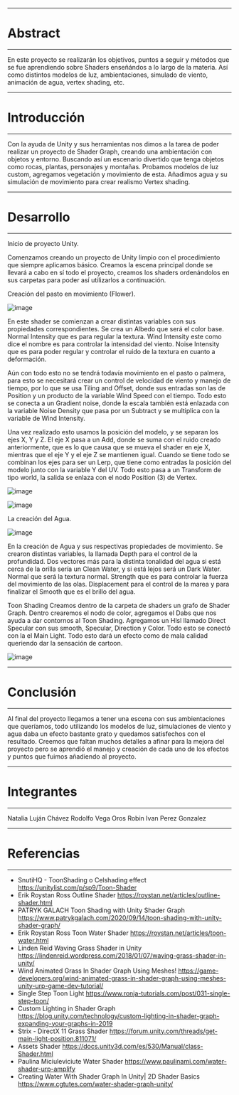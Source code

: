 ----------------------------------- 
# Abstract
 ----------------------------------- 

En este proyecto se realizarán los objetivos, puntos a seguir y métodos que se fue aprendiendo sobre Shaders enseñándos a lo largo de la materia. Así como distintos modelos de luz, ambientaciones, simulado de viento, animación de agua, vertex shading, etc. 


----------------------------------- 
# Introducción 
----------------------------------- 

Con la ayuda de Unity y sus herramientas nos dimos a la tarea de poder realizar un proyecto de Shader Graph, creando una ambientación con objetos y entorno. Buscando así un escenario divertido que tenga objetos como rocas, plantas, personajes y montañas. Probamos modelos de luz custom, agregamos vegetación y movimiento de esta. Añadimos agua y su simulación de movimiento para crear realismo Vertex shading. 

----------------------------------- 
# Desarrollo 
----------------------------------- 

Inicio de proyecto Unity. 

Comenzamos creando un proyecto de Unity limpio con el procedimiento que siempre aplicamos básico. Creamos la escena principal donde se llevará a cabo en sí todo el proyecto, creamos los shaders ordenándolos en sus carpetas para poder así utilizarlos a continuación.



Creación del pasto en movimiento (Flower). 

![image](https://user-images.githubusercontent.com/69810414/119700438-0fdba200-be08-11eb-9c20-5720abb61f48.png)

En este shader se comienzan a crear distintas variables con sus propiedades correspondientes. Se crea un Albedo que será el color base. Normal Intensity que es para regular la textura. Wind Intensity este como dice el nombre es para controlar la intensidad del viento. Noise Intensity que es para poder regular y controlar el ruido de la textura en cuanto a deformación. 
 

Aún con todo esto no se tendrá todavía movimiento en el pasto o palmera, para esto se necesitará crear un control de velocidad de viento y manejo de tiempo, por lo que se usa Tiling and Offset, donde sus entradas son las de Position y un producto de la variable Wind Speed con el tiempo. Todo esto se conecta a un Gradient noise, donde la escala también está enlazada con la variable Noise Density que pasa por un Subtract y se multiplica con la variable de Wind Intensity.

Una vez realizado esto usamos la posición del modelo, y se separan los ejes X, Y y Z. El eje X pasa a un Add, donde se suma con el ruido creado anteriormente, que es lo que causa que se mueva el shader en eje X, mientras que el eje Y y el eje Z se mantienen igual. Cuando se tiene todo se combinan los ejes para ser un Lerp, que tiene como entradas la posición del modelo junto con la variable Y del UV. Todo esto pasa a un Transform de tipo world, la salida se enlaza con el nodo Position (3) de Vertex.

 ![image](https://user-images.githubusercontent.com/69810414/119700571-3ac5f600-be08-11eb-9945-2c279edb38da.png)

![image](https://user-images.githubusercontent.com/69810414/119700687-5fba6900-be08-11eb-8e50-b5cf37aada47.png)

 

La creación del Agua. 

![image](https://user-images.githubusercontent.com/69810414/119700792-81b3eb80-be08-11eb-9bb4-95879ddda598.png)


En la creación de Agua y sus respectivas propiedades de movimiento. Se crearon distintas variables, la llamada Depth para el control de la profundidad. Dos vectores más para la distinta tonalidad del agua si está cerca de la orilla sería un Clean Water, y si está lejos será un Dark Water. Normal que será la textura normal. Strength que es para controlar la fuerza del movimiento de las olas. Displacement para el control de la marea y para finalizar el Smooth que es el brillo del agua. 

 

Toon Shading Creamos dentro de la carpeta de shaders un grafo de Shader Graph. Dentro crearemos el nodo de color, agregamos el Dabs que nos ayuda a dar contornos al Toon Shading. Agregamos un Hlsl llamado Direct Specular con sus smooth, Specular, Direction y Color. Todo esto se conectó con la el Main Light. Todo esto dará un efecto como de mala calidad queriendo dar la sensación de cartoon.


 
![image](https://user-images.githubusercontent.com/69810414/119700813-89739000-be08-11eb-9585-5d0519bbf694.png)




----------------------------------- 
# Conclusión 
----------------------------------- 

Al final del proyecto llegamos a tener una escena con sus ambientaciones que queríamos, todo utilizando los modelos de luz, simulaciones de viento y agua daba un efecto bastante grato y quedamos satisfechos con el resultado. Creemos que faltan muchos detalles a afinar para la mejora del proyecto pero se aprendió el manejo y creación de cada uno de los efectos y puntos que fuimos añadiendo al proyecto. 

 
 





----------------------------------- 
# Integrantes
 ----------------------------------- 
Natalia Luján Chávez
Rodolfo Vega Oros 
Robin Ivan Perez Gonzalez

----------------------------------- 
# Referencias
 ----------------------------------- 

- SnutiHQ - ToonShading o Celshading effect https://unitylist.com/p/sp9/Toon-Shader 
- Erik Roystan Ross Outline Shader https://roystan.net/articles/outline-shader.html 
- PATRYK GALACH Toon Shading with Unity Shader Graph https://www.patrykgalach.com/2020/09/14/toon-shading-with-unity-shader-graph/
- Erik Roystan Ross Toon Water Shader https://roystan.net/articles/toon-water.html 
- Linden Reid Waving Grass Shader in Unity https://lindenreid.wordpress.com/2018/01/07/waving-grass-shader-in-unity/ 
- Wind Animated Grass In Shader Graph Using Meshes! https://game-developers.org/wind-animated-grass-in-shader-graph-using-meshes-unity-urp-game-dev-tutorial/ 
- Single Step Toon Light https://www.ronja-tutorials.com/post/031-single-step-toon/ 
- Custom Lighting in Shader Graph https://blog.unity.com/technology/custom-lighting-in-shader-graph-expanding-your-graphs-in-2019 
- Strix - DirectX 11 Grass Shader https://forum.unity.com/threads/get-main-light-position.811071/ 
- Assets Shader https://docs.unity3d.com/es/530/Manual/class-Shader.html 
- Paulina Miciuleviciute Water Shader https://www.paulinami.com/water-shader-urp-amplify 
- Creating Water With Shader Graph In Unity| 2D Shader Basics https://www.cgtutes.com/water-shader-graph-unity/

